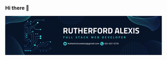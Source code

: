### Hi there 👋
<img src="img/BAF928D1-2106-4FA4-8D8F-DDD2B1B4BEF5.png" alt="my banner">

<!-- https://dev.to/jesswillcode jesswillcode https://www.linkedin.com/in/rutherford-alexis/ 19036040 https://www.instagram.com/jesswilladventure/ https://dribbble.com/jesswillcode @jesswillcode https://www.youtube.com/channel/ucqwg-expsq9uz_w6gx6j9jw https://www.hackerrank.com/jesswillcode?hr_r=1 -->

<!--
**Rutherford-Git/Rutherford-Git** is a ✨ _special_ ✨ repository because its `README.md` (this file) appears on your GitHub profile.

Here are some ideas to get you started:

- 🔭 I’m currently working on ...
- 🌱 I’m currently learning ...
- 👯 I’m looking to collaborate on ...
- 🤔 I’m looking for help with ...
- 💬 Ask me about ...
- 📫 How to reach me: ...
- 😄 Pronouns: ...
- ⚡ Fun fact: ...
-->
